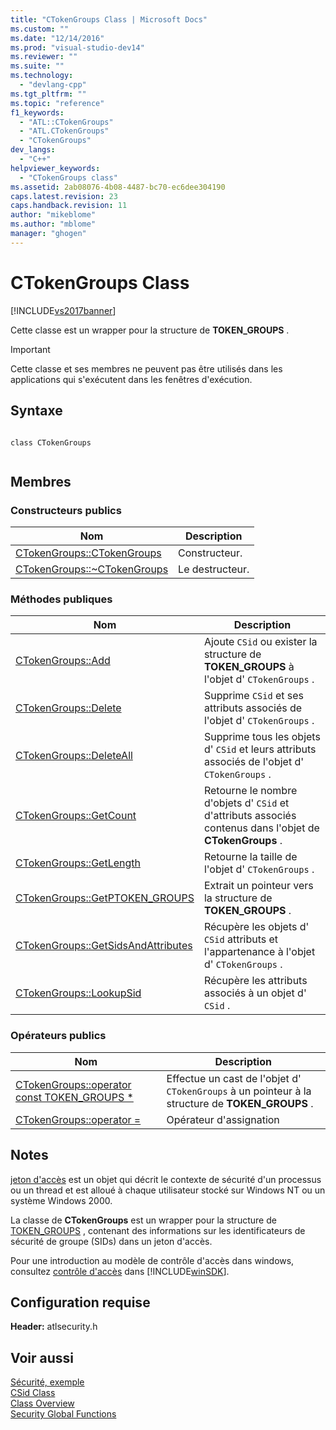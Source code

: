 ```yaml
---
title: "CTokenGroups Class | Microsoft Docs"
ms.custom: ""
ms.date: "12/14/2016"
ms.prod: "visual-studio-dev14"
ms.reviewer: ""
ms.suite: ""
ms.technology: 
  - "devlang-cpp"
ms.tgt_pltfrm: ""
ms.topic: "reference"
f1_keywords: 
  - "ATL::CTokenGroups"
  - "ATL.CTokenGroups"
  - "CTokenGroups"
dev_langs: 
  - "C++"
helpviewer_keywords: 
  - "CTokenGroups class"
ms.assetid: 2ab08076-4b08-4487-bc70-ec6dee304190
caps.latest.revision: 23
caps.handback.revision: 11
author: "mikeblome"
ms.author: "mblome"
manager: "ghogen"
---
```

# CTokenGroups Class
[!INCLUDE[vs2017banner](../../assembler/inline/includes/vs2017banner.md)]

Cette classe est un wrapper pour la structure de **TOKEN\_GROUPS** .  
  
> [!IMPORTANT]
>  Cette classe et ses membres ne peuvent pas être utilisés dans les applications qui s'exécutent dans les fenêtres d'exécution.  
  
## Syntaxe  
  
```  
  
class CTokenGroups  
  
```  
  
## Membres  
  
### Constructeurs publics  
  
|Nom|Description|  
|---------|-----------------|  
|[CTokenGroups::CTokenGroups](../Topic/CTokenGroups::CTokenGroups.md)|Constructeur.|  
|[CTokenGroups::~CTokenGroups](../Topic/CTokenGroups::~CTokenGroups.md)|Le destructeur.|  
  
### Méthodes publiques  
  
|Nom|Description|  
|---------|-----------------|  
|[CTokenGroups::Add](../Topic/CTokenGroups::Add.md)|Ajoute `CSid` ou exister la structure de **TOKEN\_GROUPS** à l'objet d' `CTokenGroups` .|  
|[CTokenGroups::Delete](../Topic/CTokenGroups::Delete.md)|Supprime `CSid` et ses attributs associés de l'objet d' `CTokenGroups` .|  
|[CTokenGroups::DeleteAll](../Topic/CTokenGroups::DeleteAll.md)|Supprime tous les objets d' `CSid` et leurs attributs associés de l'objet d' `CTokenGroups` .|  
|[CTokenGroups::GetCount](../Topic/CTokenGroups::GetCount.md)|Retourne le nombre d'objets d' `CSid` et d'attributs associés contenus dans l'objet de **CTokenGroups** .|  
|[CTokenGroups::GetLength](../Topic/CTokenGroups::GetLength.md)|Retourne la taille de l'objet d' `CTokenGroups` .|  
|[CTokenGroups::GetPTOKEN\_GROUPS](../Topic/CTokenGroups::GetPTOKEN_GROUPS.md)|Extrait un pointeur vers la structure de **TOKEN\_GROUPS** .|  
|[CTokenGroups::GetSidsAndAttributes](../Topic/CTokenGroups::GetSidsAndAttributes.md)|Récupère les objets d' `CSid` attributs et l'appartenance à l'objet d' `CTokenGroups` .|  
|[CTokenGroups::LookupSid](../Topic/CTokenGroups::LookupSid.md)|Récupère les attributs associés à un objet d' `CSid` .|  
  
### Opérateurs publics  
  
|Nom|Description|  
|---------|-----------------|  
|[CTokenGroups::operator const TOKEN\_GROUPS \*](../Topic/CTokenGroups::operator%20const%20TOKEN_GROUPS%20*.md)|Effectue un cast de l'objet d' `CTokenGroups` à un pointeur à la structure de **TOKEN\_GROUPS** .|  
|[CTokenGroups::operator \=](../Topic/CTokenGroups::operator%20=.md)|Opérateur d'assignation|  
  
## Notes  
 [jeton d'accès](http://msdn.microsoft.com/library/windows/desktop/aa374909) est un objet qui décrit le contexte de sécurité d'un processus ou un thread et est alloué à chaque utilisateur stocké sur Windows NT ou un système Windows 2000.  
  
 La classe de **CTokenGroups** est un wrapper pour la structure de [TOKEN\_GROUPS](http://msdn.microsoft.com/library/windows/desktop/aa379624) , contenant des informations sur les identificateurs de sécurité de groupe \(SIDs\) dans un jeton d'accès.  
  
 Pour une introduction au modèle de contrôle d'accès dans windows, consultez [contrôle d'accès](http://msdn.microsoft.com/library/windows/desktop/aa374860) dans [!INCLUDE[winSDK](../../atl/includes/winsdk_md.md)].  
  
## Configuration requise  
 **Header:** atlsecurity.h  
  
## Voir aussi  
 [Sécurité, exemple](../../top/visual-cpp-samples.md)   
 [CSid Class](../../atl/reference/csid-class.md)   
 [Class Overview](../../atl/atl-class-overview.md)   
 [Security Global Functions](../../atl/reference/security-global-functions.md)